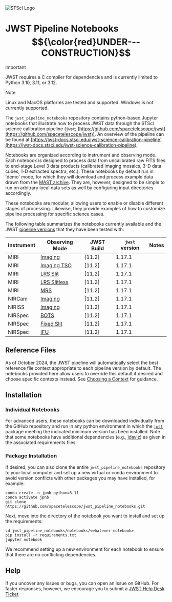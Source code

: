 ![STScI Logo](_static/stsci_header.png)

# JWST Pipeline Notebooks $${\color{red}UNDER---CONSTRUCTION}$$

> [!IMPORTANT]
> JWST requires a C compiler for dependencies and is currently limited to Python 3.10, 3.11, or 3.12.

> [!NOTE]
> Linux and MacOS platforms are tested and supported.  Windows is not currently supported.

The ``jwst_pipeline_notebooks`` repository contains python-based Jupyter notebooks that illustrate how to process JWST data through the STScI science calibration pipeline (``jwst``;  [https://github.com/spacetelescope/jwst](https://github.com/spacetelescope/jwst)).  An overview of the pipeline can be found at [https://jwst-docs.stsci.edu/jwst-science-calibration-pipeline](https://jwst-docs.stsci.edu/jwst-science-calibration-pipeline).

Notebooks are organized according to instrument and observing mode.  Each notebook is designed to process data from uncalibrated raw FITS files to end-stage Level 3 data products (calibrated imaging mosaics, 3-D data cubes, 1-D extracted spectra, etc.).  These notebooks by default run in 'demo' mode, for which they will download and process example data drawn from the [MAST archive](https://archive.stsci.edu/).  They are, however, designed to be simple to run on arbitrary local data sets as well by configuring input directories accordingly.

These notebooks are modular, allowing users to enable or disable different stages of processing.  Likewise, they provide examples of how to customize pipeline processing for specific science cases.

The following table summarizes the notebooks currently available and the JWST [pipeline versions](https://jwst-docs.stsci.edu/jwst-science-calibration-pipeline/jwst-operations-pipeline-build-information) that they have been tested with:

| Instrument | Observing Mode | JWST Build | ``jwst`` version | Notes                                         |
|------------|----------------|------------|--------------------------|-----------------------------------------------|
| MIRI       | [Imaging](https://jwst-docs.stsci.edu/jwst-mid-infrared-instrument/miri-observing-modes/miri-imaging)                                          | [11.2]     | 1.17.1 |   |
| MIRI       | [Imaging TSO](https://jwst-docs.stsci.edu/jwst-mid-infrared-instrument/miri-observing-modes/miri-time-series-observations/miri-imaging-tsos)   | [11.2]     | 1.17.1 |   |
| MIRI       | [LRS Slit](https://jwst-docs.stsci.edu/jwst-mid-infrared-instrument/miri-observing-modes/miri-low-resolution-spectroscopy)                     | [11.2]     | 1.17.1 |   |
| MIRI       | [LRS Slitless](https://jwst-docs.stsci.edu/jwst-mid-infrared-instrument/miri-observing-modes/miri-time-series-observations/miri-lrs-tsos)      | [11.2]     | 1.17.1 |   |
| MIRI       | [MRS](https://jwst-docs.stsci.edu/jwst-mid-infrared-instrument/miri-observing-modes/miri-medium-resolution-spectroscopy)                       | [11.2]     | 1.17.1 |   |
| NIRCam     | [Imaging](https://jwst-docs.stsci.edu/jwst-near-infrared-camera/nircam-observing-modes/nircam-imaging)                                         | [11.2]     | 1.17.1 |   |
| NIRISS     | [Imaging](https://jwst-docs.stsci.edu/jwst-near-infrared-imager-and-slitless-spectrograph/niriss-observing-modes/niriss-imaging)               | [11.2]     | 1.17.1 |   |
| NIRSpec    | [BOTS](https://jwst-docs.stsci.edu/jwst-near-infrared-spectrograph/nirspec-observing-modes/nirspec-bright-object-time-series-spectroscopy)     | [11.2]     | 1.17.1 |   |
| NIRSpec    | [Fixed Slit](https://jwst-docs.stsci.edu/jwst-near-infrared-spectrograph/nirspec-observing-modes/nirspec-fixed-slits-spectroscopy)             | [11.2]     | 1.17.1 |   |
| NIRSpec    | [IFU](https://jwst-docs.stsci.edu/jwst-near-infrared-spectrograph/nirspec-observing-modes/nirspec-ifu-spectroscopy)                            | [11.2]     | 1.17.1 |   |

## Reference Files

As of October 2024, the JWST pipeline will automatically select the best reference file context appropriate to each pipeline version by default.  The notebooks provided here allow users to override this default if desired and choose specific contexts instead.  See [Choosing a Context](https://jwst-docs.stsci.edu/jwst-science-calibration-pipeline#JWSTScienceCalibrationPipeline-crds_contextChoosingacontext) for guidance.

## Installation

### Individual Notebooks

For advanced users, these notebooks can be downloaded individually from the GitHub repository and run in any python environment in which the [``jwst``](https://github.com/spacetelescope/jwst) package meeting the indicated minimum version has been installed.  Note that some notebooks have additional dependencies (e.g., [jdaviz](https://github.com/spacetelescope/jdaviz/)) as given in the associated requirements files.

### Package Installation

If desired, you can also clone the entire ``jwst_pipeline_notebooks`` repository to your local computer and set up a new virtual or conda environment
to avoid version conflicts with other packages you may have installed, for example:

    conda create -n jpnb python=3.11
    conda activate jpnb
    git clone https://github.com/spacetelescope/jwst_pipeline_notebooks.git

Next, move into the directory of the notebook you want to install and set up the requirements:

    cd jwst_pipeline_notebooks/notebooks/<whatever-notebook>
    pip install -r requirements.txt
    jupyter notebook

We recommend setting up a new environment for each notebook to ensure that there are no conflicting dependencies.

## Help

If you uncover any issues or bugs, you can open an issue on GitHub. For faster responses, however, we encourage you to submit a [JWST Help Desk Ticket](jwsthelp.stsci.edu)
